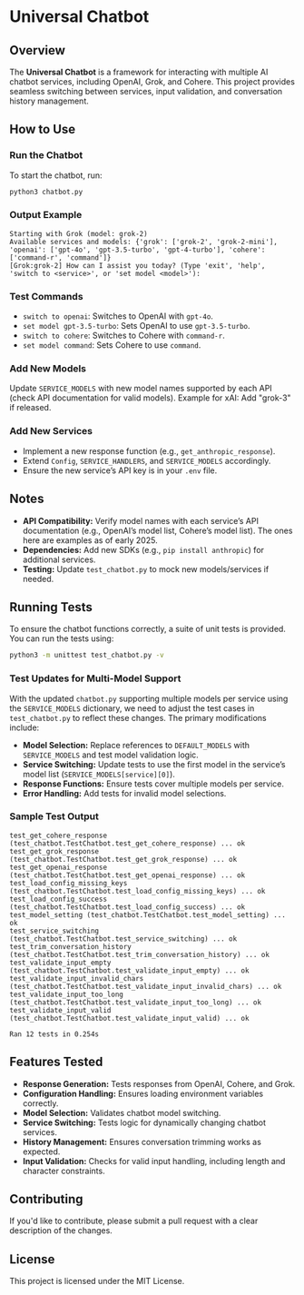 # Universal Chatbot

## Overview
The **Universal Chatbot** is a framework for interacting with multiple AI chatbot services, including OpenAI, Grok, and Cohere. This project provides seamless switching between services, input validation, and conversation history management.

## How to Use
### Run the Chatbot
To start the chatbot, run:

```bash
python3 chatbot.py
```

### Output Example
```
Starting with Grok (model: grok-2)
Available services and models: {'grok': ['grok-2', 'grok-2-mini'], 'openai': ['gpt-4o', 'gpt-3.5-turbo', 'gpt-4-turbo'], 'cohere': ['command-r', 'command']}
[Grok:grok-2] How can I assist you today? (Type 'exit', 'help', 'switch to <service>', or 'set model <model>'):
```

### Test Commands
- `switch to openai`: Switches to OpenAI with `gpt-4o`.
- `set model gpt-3.5-turbo`: Sets OpenAI to use `gpt-3.5-turbo`.
- `switch to cohere`: Switches to Cohere with `command-r`.
- `set model command`: Sets Cohere to use `command`.

### Add New Models
Update `SERVICE_MODELS` with new model names supported by each API (check API documentation for valid models). Example for xAI: Add "grok-3" if released.

### Add New Services
- Implement a new response function (e.g., `get_anthropic_response`).
- Extend `Config`, `SERVICE_HANDLERS`, and `SERVICE_MODELS` accordingly.
- Ensure the new service’s API key is in your `.env` file.

## Notes
- **API Compatibility:** Verify model names with each service’s API documentation (e.g., OpenAI’s model list, Cohere’s model list). The ones here are examples as of early 2025.
- **Dependencies:** Add new SDKs (e.g., `pip install anthropic`) for additional services.
- **Testing:** Update `test_chatbot.py` to mock new models/services if needed.

## Running Tests
To ensure the chatbot functions correctly, a suite of unit tests is provided. You can run the tests using:

```sh
python3 -m unittest test_chatbot.py -v
```

### Test Updates for Multi-Model Support
With the updated `chatbot.py` supporting multiple models per service using the `SERVICE_MODELS` dictionary, we need to adjust the test cases in `test_chatbot.py` to reflect these changes. The primary modifications include:

- **Model Selection:** Replace references to `DEFAULT_MODELS` with `SERVICE_MODELS` and test model validation logic.
- **Service Switching:** Update tests to use the first model in the service’s model list (`SERVICE_MODELS[service][0]`).
- **Response Functions:** Ensure tests cover multiple models per service.
- **Error Handling:** Add tests for invalid model selections.

### Sample Test Output
```
test_get_cohere_response (test_chatbot.TestChatbot.test_get_cohere_response) ... ok
test_get_grok_response (test_chatbot.TestChatbot.test_get_grok_response) ... ok
test_get_openai_response (test_chatbot.TestChatbot.test_get_openai_response) ... ok
test_load_config_missing_keys (test_chatbot.TestChatbot.test_load_config_missing_keys) ... ok
test_load_config_success (test_chatbot.TestChatbot.test_load_config_success) ... ok
test_model_setting (test_chatbot.TestChatbot.test_model_setting) ... ok
test_service_switching (test_chatbot.TestChatbot.test_service_switching) ... ok
test_trim_conversation_history (test_chatbot.TestChatbot.test_trim_conversation_history) ... ok
test_validate_input_empty (test_chatbot.TestChatbot.test_validate_input_empty) ... ok
test_validate_input_invalid_chars (test_chatbot.TestChatbot.test_validate_input_invalid_chars) ... ok
test_validate_input_too_long (test_chatbot.TestChatbot.test_validate_input_too_long) ... ok
test_validate_input_valid (test_chatbot.TestChatbot.test_validate_input_valid) ... ok

Ran 12 tests in 0.254s
```

## Features Tested
- **Response Generation:** Tests responses from OpenAI, Cohere, and Grok.
- **Configuration Handling:** Ensures loading environment variables correctly.
- **Model Selection:** Validates chatbot model switching.
- **Service Switching:** Tests logic for dynamically changing chatbot services.
- **History Management:** Ensures conversation trimming works as expected.
- **Input Validation:** Checks for valid input handling, including length and character constraints.

## Contributing
If you'd like to contribute, please submit a pull request with a clear description of the changes.

## License
This project is licensed under the MIT License.

